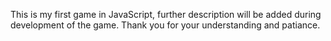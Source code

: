 This is my first game in JavaScript, further description will be added during development of the game. Thank you for your understanding and patiance.
